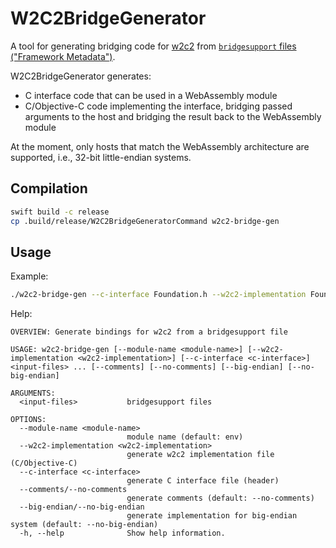 # W2C2BridgeGenerator

A tool for generating bridging code for [w2c2](https://github.com/turbolent/w2c2) from [`bridgesupport` files ("Framework Metadata")](https://developer.apple.com/library/archive/documentation/Cocoa/Conceptual/RubyPythonCocoa/Articles/GenerateFrameworkMetadata.html).

W2C2BridgeGenerator generates:
- C interface code that can be used in a WebAssembly module
- C/Objective-C code implementing the interface, bridging passed arguments to the host and bridging the result back to the WebAssembly module

At the moment, only hosts that match the WebAssembly architecture are supported, i.e., 32-bit little-endian systems.

## Compilation

```sh
swift build -c release
cp .build/release/W2C2BridgeGeneratorCommand w2c2-bridge-gen
```

## Usage

Example:

```sh
./w2c2-bridge-gen --c-interface Foundation.h --w2c2-implementation Foundation.m --comments FoundationFull.bridgesupport
```

Help:

```
OVERVIEW: Generate bindings for w2c2 from a bridgesupport file

USAGE: w2c2-bridge-gen [--module-name <module-name>] [--w2c2-implementation <w2c2-implementation>] [--c-interface <c-interface>] <input-files> ... [--comments] [--no-comments] [--big-endian] [--no-big-endian]

ARGUMENTS:
  <input-files>           bridgesupport files

OPTIONS:
  --module-name <module-name>
                          module name (default: env)
  --w2c2-implementation <w2c2-implementation>
                          generate w2c2 implementation file (C/Objective-C)
  --c-interface <c-interface>
                          generate C interface file (header)
  --comments/--no-comments
                          generate comments (default: --no-comments)
  --big-endian/--no-big-endian
                          generate implementation for big-endian system (default: --no-big-endian)
  -h, --help              Show help information.
```
